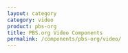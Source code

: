 ```yaml
---
layout: category
category: video
product: pbs-org
title: PBS.org Video Components
permalink: /components/pbs-org/video/
---
```


